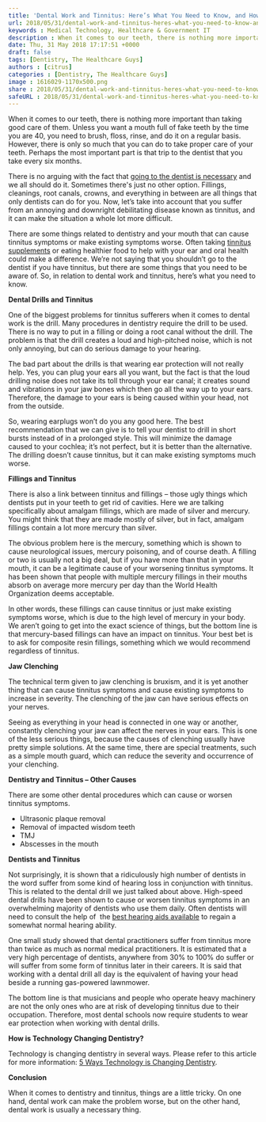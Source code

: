 ```yaml
---
title: 'Dental Work and Tinnitus: Here’s What You Need to Know, and How Technology is Changing Dentistry'
url: 2018/05/31/dental-work-and-tinnitus-heres-what-you-need-to-know-and-how-technology-is-improving-dentistry/
keywords : Medical Technology, Healthcare & Government IT
description : When it comes to our teeth, there is nothing more important than taking good care of them. Unless you want a mouth full of fake teeth by the time you are 40, you need to brush, floss, rinse, and do it on a regular basis. However, there is only so much that you can do to take proper care of your teeth. 
date: Thu, 31 May 2018 17:17:51 +0000
draft: false
tags: [Dentistry, The Healthcare Guys]
authors : [citrus]
categories : [Dentistry, The Healthcare Guys]
image : 1616029-1170x500.png
share : 2018/05/31/dental-work-and-tinnitus-heres-what-you-need-to-know-and-how-technology-is-improving-dentistry/
safeURL : 2018/05/31/dental-work-and-tinnitus-heres-what-you-need-to-know-and-how-technology-is-improving-dentistry/
---
```


When it comes to our teeth, there is nothing more important than taking good care of them. Unless you want a mouth full of fake teeth by the time you are 40, you need to brush, floss, rinse, and do it on a regular basis. However, there is only so much that you can do to take proper care of your teeth. Perhaps the most important part is that trip to the dentist that you take every six months.

There is no arguing with the fact that [going to the dentist is necessary](https://www.colgate.com/en-us/oral-health/basics/dental-visits/how-often-should-you-go-to-the-dentist) and we all should do it. Sometimes there's just no other option. Fillings, cleanings, root canals, crowns, and everything in between are all things that only dentists can do for you. Now, let’s take into account that you suffer from an annoying and downright debilitating disease known as tinnitus, and it can make the situation a whole lot more difficult. 

There are some things related to dentistry and your mouth that can cause tinnitus symptoms or make existing symptoms worse. Often taking [tinnitus supplements](https://www.stoptheringing.org/tinnitus-relief-in-a-bottle-we-investigate-9-potential-remedies-for-ringing-in-the-ears/) or eating healthier food to help with your ear and oral health could make a difference. We’re not saying that you shouldn’t go to the dentist if you have tinnitus, but there are some things that you need to be aware of. So, in relation to dental work and tinnitus, here’s what you need to know. 

**Dental Drills and Tinnitus**

One of the biggest problems for tinnitus sufferers when it comes to dental work is the drill. Many procedures in dentistry require the drill to be used. There is no way to put in a filling or doing a root canal without the drill. The problem is that the drill creates a loud and high-pitched noise, which is not only annoying, but can do serious damage to your hearing.

The bad part about the drills is that wearing ear protection will not really help. Yes, you can plug your ears all you want, but the fact is that the loud drilling noise does not take its toll through your ear canal; it creates sound and vibrations in your jaw bones which then go all the way up to your ears. Therefore, the damage to your ears is being caused within your head, not from the outside.

So, wearing earplugs won’t do you any good here. The best recommendation that we can give is to tell your dentist to drill in short bursts instead of in a prolonged style. This will minimize the damage caused to your cochlea; it’s not perfect, but it is better than the alternative. The drilling doesn’t cause tinnitus, but it can make existing symptoms much worse. 

**Fillings and Tinnitus** 

There is also a link between tinnitus and fillings – those ugly things which dentists put in your teeth to get rid of cavities. Here we are talking specifically about amalgam fillings, which are made of silver and mercury. You might think that they are made mostly of silver, but in fact, amalgam fillings contain a lot more mercury than silver. 

The obvious problem here is the mercury, something which is shown to cause neurological issues, mercury poisoning, and of course death. A filling or two is usually not a big deal, but if you have more than that in your mouth, it can be a legitimate cause of your worsening tinnitus symptoms. It has been shown that people with multiple mercury fillings in their mouths absorb on average more mercury per day than the World Health Organization deems acceptable. 

In other words, these fillings can cause tinnitus or just make existing symptoms worse, which is due to the high level of mercury in your body. We aren’t going to get into the exact science of things, but the bottom line is that mercury-based fillings can have an impact on tinnitus. Your best bet is to ask for composite resin fillings, something which we would recommend regardless of tinnitus. 

**Jaw Clenching** 

The technical term given to jaw clenching is bruxism, and it is yet another thing that can cause tinnitus symptoms and cause existing symptoms to increase in severity. The clenching of the jaw can have serious effects on your nerves. 

Seeing as everything in your head is connected in one way or another, constantly clenching your jaw can affect the nerves in your ears. This is one of the less serious things, because the causes of clenching usually have pretty simple solutions. At the same time, there are special treatments, such as a simple mouth guard, which can reduce the severity and occurrence of your clenching.

 **Dentistry and Tinnitus – Other Causes** 

 There are some other dental procedures which can cause or worsen tinnitus symptoms.

*   Ultrasonic plaque removal
*   Removal of impacted wisdom teeth
*   TMJ
*   Abscesses in the mouth

**Dentists and Tinnitus** 

Not surprisingly, it is shown that a ridiculously high number of dentists in the word suffer from some kind of hearing loss in conjunction with tinnitus. This is related to the dental drill we just talked about above. High-speed dental drills have been shown to cause or worsen tinnitus symptoms in an overwhelming majority of dentists who use them daily. Often dentists will need to consult the help of  the [best hearing aids available](https://www.stoptheringing.org/hearing-aid-for-tinnitus-top-three-picks/) to regain a somewhat normal hearing ability. 

One small study showed that dental practitioners suffer from tinnitus more than twice as much as normal medical practitioners. It is estimated that a very high percentage of dentists, anywhere from 30% to 100% do suffer or will suffer from some form of tinnitus later in their careers. It is said that working with a dental drill all day is the equivalent of having your head beside a running gas-powered lawnmower. 

The bottom line is that musicians and people who operate heavy machinery are not the only ones who are at risk of developing tinnitus due to their occupation. Therefore, most dental schools now require students to wear ear protection when working with dental drills. 

**How is Technology Changing Dentistry?** 

Technology is changing dentistry in several ways. Please refer to this article for more information: [5 Ways Technology is Changing Dentistry](https://www.healthcareguys.com/2017/01/24/5-ways-technology-is-changing-dentistry/). 

**Conclusion** 

When it comes to dentistry and tinnitus, things are a little tricky. On one hand, dental work can make the problem worse, but on the other hand, dental work is usually a necessary thing.